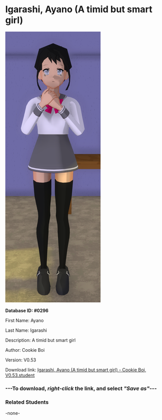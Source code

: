 # Igarashi, Ayano (A timid but smart girl)

<img src="../../Files/Images/Igarashi, Ayano (A timid but smart girl).png" title="Igarashi, Ayano (A timid but smart girl) - Cookie Boi, V0.53">

**Database ID: #0296**

First Name: Ayano

Last Name: Igarashi

Description: A timid but smart girl

Author: Cookie Boi

Version: V0.53

Download link: <a href="https://raw.githubusercontent.com/Arbiter1223/Daigaku-Gurashi-Custom-Students/master/Files/Student%20Files/Igarashi%2C%20Ayano%20(A%20timid%20but%20smart%20girl)%20-%20Cookie%20Boi%2C%20V0.53.student">Igarashi, Ayano (A timid but smart girl) - Cookie Boi, V0.53.student</a>

### ---**To download, _right-click_ the link, and select _"Save as"_**---

### Related Students

-none-
